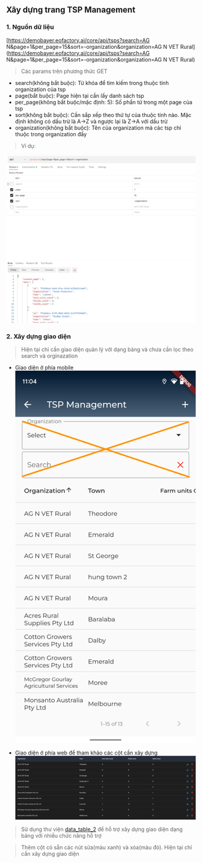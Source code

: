 ## Xây dựng trang TSP Management
### 1. Nguồn dữ liệu
[https://demobayer.eofactory.ai/core/api/tsps?search=AG N&page=1&per_page=15&sort=-organization&organization=AG N VET Rural](https://demobayer.eofactory.ai/core/api/tsps?search=AG N&page=1&per_page=15&sort=-organization&organization=AG N VET Rural)

> Các params trên phương thức GET 
- search(không bắt buộc): Từ khóa để tìm kiếm trong thuộc tính organization của tsp
- page(bắt buộc): Page hiện tại cần lấy danh sách tsp
- per_page(không bắt buộc/mặc định: 5): Số phần tử trong một page của tsp
- sort(không bắt buộc): Cần sắp xếp theo thứ tự của thuộc tính nào. Mặc định không có dấu trừ là A->Z và ngược lại là Z->A với dấu trừ
- organization(không bắt buộc): Tên của organization mà các tsp chỉ thuộc trong organization đấy

>Ví dụ:

![img](datasource.png)

### 2. Xây dựng giao diện
>Hiện tại chỉ cần giao diện quản lý với dạng bảng và chưa cần lọc theo search và orginazation

- Giao diện ở phía mobile
![img](mobile_ui.png)

- Giao diện ở phía web để tham khảo các cột cần xây dựng
![img](web_ui.png)

>Sử dụng thư viện [data_table_2](https://pub.dev/packages/data_table_2) để hỗ trợ xây dựng giao diện dạng bảng với nhiều chức năng hỗ trợ

>Thêm cột có sẵn các nút sửa(màu xanh) và xóa(màu đỏ). Hiện tại chỉ cần xây dựng giao diện